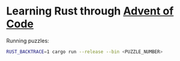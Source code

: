 # Learning Rust through [Advent of Code](https://adventofcode.com/)

Running puzzles:

```bash
RUST_BACKTRACE=1 cargo run --release --bin <PUZZLE_NUMBER>
```
